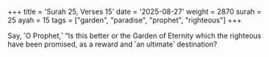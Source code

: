 +++
title = 'Surah 25, Verses 15'
date = '2025-08-27'
weight = 2870
surah = 25
ayah = 15
tags = ["garden", "paradise", "prophet", "righteous"]
+++

Say, ˹O Prophet,˺ “Is this better or the Garden of Eternity which the righteous have been promised, as a reward and ˹an ultimate˺ destination?
